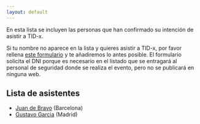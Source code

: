 ```yaml
---
layout: default
---
```


En esta lista se incluyen las personas que han confirmado su intención de
asistir a TID-x.

Si tu nombre no aparece en la lista y quieres asistir a TID-x, por favor
rellena <a href="https://forms.arengu.com/157999349221948772" target="_blank">este formulario</a>
y te añadiremos lo antes posible. El formulario solicita el DNI porque es necesario en el
listado que se entragará al personal de seguridad donde se realiza el evento, pero no se
publicará en ninguna web.

## Lista de asistentes
- [Juan de Bravo](https://www.juandebravo.com) (Barcelona)
- [Gustavo Garcia](https://twitter.com/anarchyco) (Madrid)

